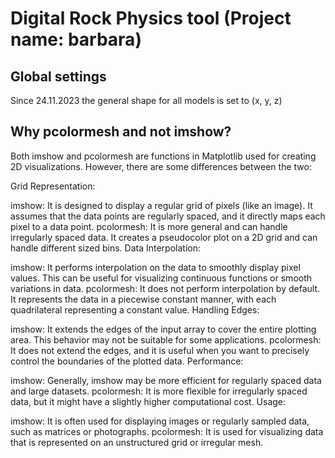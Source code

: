 # Digital Rock Physics tool (Project name: barbara)

## Global settings
Since 24.11.2023 the general shape for all models is set to (x, y, z)


## Why pcolormesh and not imshow?
Both imshow and pcolormesh are functions in Matplotlib used for creating 2D visualizations. However, there are some differences between the two:

Grid Representation:

imshow: It is designed to display a regular grid of pixels (like an image). It assumes that the data points are regularly spaced, and it directly maps each pixel to a data point.
pcolormesh: It is more general and can handle irregularly spaced data. It creates a pseudocolor plot on a 2D grid and can handle different sized bins.
Data Interpolation:

imshow: It performs interpolation on the data to smoothly display pixel values. This can be useful for visualizing continuous functions or smooth variations in data.
pcolormesh: It does not perform interpolation by default. It represents the data in a piecewise constant manner, with each quadrilateral representing a constant value.
Handling Edges:

imshow: It extends the edges of the input array to cover the entire plotting area. This behavior may not be suitable for some applications.
pcolormesh: It does not extend the edges, and it is useful when you want to precisely control the boundaries of the plotted data.
Performance:

imshow: Generally, imshow may be more efficient for regularly spaced data and large datasets.
pcolormesh: It is more flexible for irregularly spaced data, but it might have a slightly higher computational cost.
Usage:

imshow: It is often used for displaying images or regularly sampled data, such as matrices or photographs.
pcolormesh: It is used for visualizing data that is represented on an unstructured grid or irregular mesh.